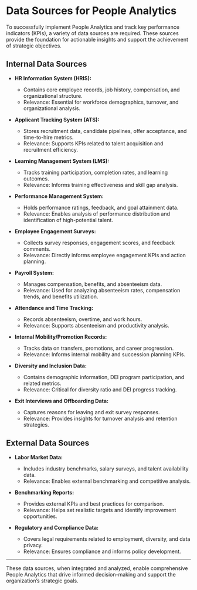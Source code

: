 # Data Sources for People Analytics

To successfully implement People Analytics and track key performance indicators (KPIs), a variety of data sources are required. These sources provide the foundation for actionable insights and support the achievement of strategic objectives.

## Internal Data Sources

- **HR Information System (HRIS):**
  - Contains core employee records, job history, compensation, and organizational structure.
  - Relevance: Essential for workforce demographics, turnover, and organizational analysis.

- **Applicant Tracking System (ATS):**
  - Stores recruitment data, candidate pipelines, offer acceptance, and time-to-hire metrics.
  - Relevance: Supports KPIs related to talent acquisition and recruitment efficiency.

- **Learning Management System (LMS):**
  - Tracks training participation, completion rates, and learning outcomes.
  - Relevance: Informs training effectiveness and skill gap analysis.

- **Performance Management System:**
  - Holds performance ratings, feedback, and goal attainment data.
  - Relevance: Enables analysis of performance distribution and identification of high-potential talent.

- **Employee Engagement Surveys:**
  - Collects survey responses, engagement scores, and feedback comments.
  - Relevance: Directly informs employee engagement KPIs and action planning.

- **Payroll System:**
  - Manages compensation, benefits, and absenteeism data.
  - Relevance: Used for analyzing absenteeism rates, compensation trends, and benefits utilization.

- **Attendance and Time Tracking:**
  - Records absenteeism, overtime, and work hours.
  - Relevance: Supports absenteeism and productivity analysis.

- **Internal Mobility/Promotion Records:**
  - Tracks data on transfers, promotions, and career progression.
  - Relevance: Informs internal mobility and succession planning KPIs.

- **Diversity and Inclusion Data:**
  - Contains demographic information, DEI program participation, and related metrics.
  - Relevance: Critical for diversity ratio and DEI progress tracking.

- **Exit Interviews and Offboarding Data:**
  - Captures reasons for leaving and exit survey responses.
  - Relevance: Provides insights for turnover analysis and retention strategies.

## External Data Sources

- **Labor Market Data:**
  - Includes industry benchmarks, salary surveys, and talent availability data.
  - Relevance: Enables external benchmarking and competitive analysis.

- **Benchmarking Reports:**
  - Provides external KPIs and best practices for comparison.
  - Relevance: Helps set realistic targets and identify improvement opportunities.

- **Regulatory and Compliance Data:**
  - Covers legal requirements related to employment, diversity, and data privacy.
  - Relevance: Ensures compliance and informs policy development.

---

These data sources, when integrated and analyzed, enable comprehensive People Analytics that drive informed decision-making and support the organization’s strategic goals. 